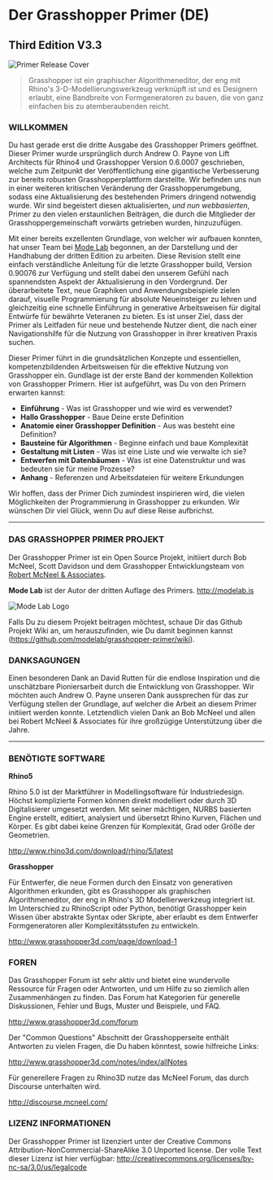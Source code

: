 # Der Grasshopper Primer (DE)
## Third Edition V3.3


![Primer Release Cover](0-about/images/GHP3_5Pages.png)

> Grasshopper ist ein graphischer Algorithmeneditor, der eng mit Rhino's 3-D-Modellierungswerkzeug verknüpft ist und es Designern erlaubt, eine Bandbreite von Formgeneratoren zu bauen, die von ganz einfachen bis zu atemberaubenden reicht.

### WILLKOMMEN
Du hast gerade erst die dritte Ausgabe des Grasshopper Primers geöffnet. Dieser Primer wurde ursprünglich durch Andrew O. Payne von Lift Architects für Rhino4 und Grasshopper Version 0.6.0007 geschrieben, welche zum Zeitpunkt der Veröffentlichung eine gigantische Verbesserung zur bereits robusten Grasshopperplattform darstellte. Wir befinden uns nun in einer weiteren kritischen Veränderung der Grasshopperumgebung, sodass eine Aktualisierung des bestehenden Primers dringend notwendig wurde. Wir sind begeistert diesen aktualisierten, *und nun webbasierten*, Primer zu den vielen erstaunlichen Beiträgen, die durch die Mitglieder der Grasshoppergemeinschaft vorwärts getrieben wurden, hinzuzufügen.

Mit einer bereits exzellenten Grundlage, von welcher wir aufbauen konnten, hat unser Team bei [Mode Lab](http://modelab.is) begonnen, an der Darstellung und der Handhabung der dritten Edition zu arbeiten. Diese Revision stellt eine einfach verständliche Anleitung für die letzte Grasshopper build, Version 0.90076 zur Verfügung und stellt dabei den unserem Gefühl nach spannendsten Aspekt der Aktualisierung in den Vordergrund. Der überarbeitete Text, neue Graphiken und Anwendungsbeispiele zielen darauf, visuelle Programmierung für absolute Neueinsteiger zu lehren und gleichzeitig eine schnelle Einführung in generative Arbeitsweisen für digital Entwürfe für bewährte Veteranen zu bieten. Es ist unser Ziel, dass der Primer als Leitfaden für neue und bestehende Nutzer dient, die nach einer Navigationshilfe für die Nutzung von Grasshopper in ihrer kreativen Praxis suchen.

Dieser Primer führt in die grundsätzlichen Konzepte und essentiellen, kompetenzbildenden Arbeitsweisen für die effektive Nutzung von Grasshopper ein. Gundlage ist der erste Band der kommenden Kollektion von Grasshopper Primern. Hier ist aufgeführt, was Du von den Primern erwarten kannst:
* **Einführung** - Was ist Grasshopper und wie wird es verwendet?
* **Hallo Grasshopper** - Baue Deine erste Definition
* **Anatomie einer Grasshopper Definition** - Aus was besteht eine Definition?
* **Bausteine für Algorithmen** - Beginne einfach und baue Komplexität
* **Gestaltung mit Listen** - Was ist eine Liste und wie verwalte ich sie?
* **Entwerfen mit Datenbäumen** - Was ist eine Datenstruktur und was bedeuten sie für meine Prozesse?
* **Anhang** - Referenzen und Arbeitsdateien für weitere Erkundungen

Wir hoffen, dass der Primer Dich zumindest inspirieren wird, die vielen Möglichkeiten der Programmierung in Grasshopper zu erkunden. Wir wünschen Dir viel Glück, wenn Du auf diese Reise aufbrichst.

---
### DAS GRASSHOPPER PRIMER PROJEKT

Der Grasshopper Primer ist ein Open Source Projekt, initiiert durch Bob McNeel, Scott Davidson und dem Grasshopper Entwicklungsteam von [Robert McNeel & Associates](http://www.en.na.mcneel.com/).

**Mode Lab** ist der Autor der dritten Auflage des Primers. http://modelab.is

![Mode Lab Logo](0-about/images/MODELAB_Logo.png)

Falls Du zu diesem Projekt beitragen möchtest, schaue Dir das Github Projekt Wiki an, um herauszufinden, wie Du damit beginnen kannst (https://github.com/modelab/grasshopper-primer/wiki).

### DANKSAGUNGEN
Einen besonderen Dank an David Rutten für die endlose Inspiration und die unschätzbare Pioniersarbeit durch die Entwicklung von Grasshopper. Wir möchten auch Andrew O. Payne unseren Dank aussprechen für das zur Verfügung stellen der Grundlage, auf welcher die Arbeit an diesem Primer initiiert werden konnte. Letztendlich vielen Dank an Bob McNeel und allen bei Robert McNeel & Associates für ihre großzügige Unterstützung über die Jahre.

---
### BENÖTIGTE SOFTWARE
**Rhino5**

Rhino 5.0 ist der Marktführer in Modellingsoftware für Industriedesign. Höchst komplizierte Formen können direkt modelliert oder durch 3D Digitalisierer umgesetzt werden. Mit seiner mächtigen, NURBS basierten Engine erstellt, editiert, analysiert und übersetzt Rhino Kurven, Flächen und Körper. Es gibt dabei keine Grenzen für Komplexität, Grad oder Größe der Geometrien.

http://www.rhino3d.com/download/rhino/5/latest

**Grasshopper**

Für Entwerfer, die neue Formen durch den Einsatz von generativen Algorithmen erkunden, gibt es Grasshopper als graphischen Algorithmeneditor, der eng in Rhino's 3D Modellierwerkzeug integriert ist. Im Unterschied zu RhinoScript oder Python, benötigt Grasshopper kein Wissen über abstrakte Syntax oder Skripte, aber erlaubt es dem Entwerfer Formgeneratoren aller Komplexitätsstufen zu entwickeln.

http://www.grasshopper3d.com/page/download-1

### FOREN
Das Grasshopper Forum ist sehr aktiv und bietet eine wundervolle Ressource für Fragen oder Antworten, und um Hilfe zu so ziemlich allen Zusammenhängen zu finden. Das Forum hat Kategorien für generelle Diskussionen, Fehler und Bugs, Muster und Beispiele, und FAQ.

http://www.grasshopper3d.com/forum

Der "Common Questions" Abschnitt der Grasshopperseite enthält Antworten zu vielen Fragen, die Du haben könntest, sowie hilfreiche Links:

http://www.grasshopper3d.com/notes/index/allNotes

Für generellere Fragen zu Rhino3D nutze das McNeel Forum, das durch Discourse unterhalten wird.

http://discourse.mcneel.com/

### LIZENZ INFORMATIONEN
Der Grasshopper Primer ist lizenziert unter der Creative Commons Attribution-NonCommercial-ShareAlike 3.0 Unported license. Der volle Text dieser Lizenz ist hier verfügbar: http://creativecommons.org/licenses/by-nc-sa/3.0/us/legalcode
